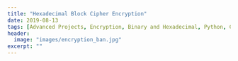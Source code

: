 ```yaml
---
title: "Hexadecimal Block Cipher Encryption"
date: 2019-08-13
tags: [Advanced Projects, Encryption, Binary and Hexadecimal, Python, Cyber Security]
header:
  image: "images/encryption_ban.jpg"
excerpt: ""
---
```

